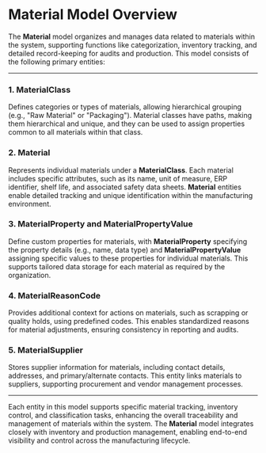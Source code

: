 # Material Model Overview

The **Material** model organizes and manages data related to materials within the system, supporting functions like
categorization, inventory tracking, and detailed record-keeping for audits and production. This model consists of the
following primary entities:

---

### 1. MaterialClass

Defines categories or types of materials, allowing hierarchical grouping (e.g., "Raw Material" or "Packaging"). Material
classes have paths, making them hierarchical and unique, and they can be used to assign properties common to all
materials within that class.

### 2. Material

Represents individual materials under a **MaterialClass**. Each material includes specific attributes, such as its name,
unit of measure, ERP identifier, shelf life, and associated safety data sheets. **Material** entities enable detailed
tracking and unique identification within the manufacturing environment.

### 3. MaterialProperty and MaterialPropertyValue

Define custom properties for materials, with **MaterialProperty** specifying the property details (e.g., name, data type)
and **MaterialPropertyValue** assigning specific values to these properties for individual materials. This supports
tailored data storage for each material as required by the organization.

### 4. MaterialReasonCode

Provides additional context for actions on materials, such as scrapping or quality holds, using predefined codes. This
enables standardized reasons for material adjustments, ensuring consistency in reporting and audits.

### 5. MaterialSupplier

Stores supplier information for materials, including contact details, addresses, and primary/alternate contacts. This
entity links materials to suppliers, supporting procurement and vendor management processes.

---

Each entity in this model supports specific material tracking, inventory control, and classification tasks, enhancing
the overall traceability and management of materials within the system. The **Material** model integrates closely with
inventory and production management, enabling end-to-end visibility and control across the manufacturing lifecycle.
